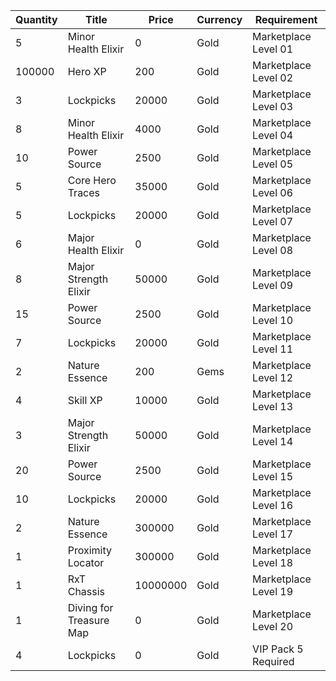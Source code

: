 | Quantity | Title | Price | Currency |  Requirement |
| -------- | ----- | ----- | -------- |  ----------- |
| 5 | Minor Health Elixir | 0 | Gold | Marketplace Level 01 |
| 100000 | Hero XP | 200 | Gold | Marketplace Level 02 |
| 3 | Lockpicks | 20000 | Gold | Marketplace Level 03 |
| 8 | Minor Health Elixir | 4000 | Gold | Marketplace Level 04 |
| 10 | Power Source | 2500 | Gold | Marketplace Level 05 |
| 5 | Core Hero Traces | 35000 | Gold | Marketplace Level 06 |
| 5 | Lockpicks | 20000 | Gold | Marketplace Level 07 |
| 6 | Major Health Elixir | 0 | Gold | Marketplace Level 08 |
| 8 | Major Strength Elixir | 50000 | Gold | Marketplace Level 09 |
| 15 | Power Source | 2500 | Gold | Marketplace Level 10 |
| 7 | Lockpicks | 20000 | Gold | Marketplace Level 11 |
| 2 | Nature Essence | 200 | Gems | Marketplace Level 12 |
| 4 | Skill XP | 10000 | Gold | Marketplace Level 13 |
| 3 | Major Strength Elixir | 50000 | Gold | Marketplace Level 14 |
| 20 | Power Source | 2500 | Gold | Marketplace Level 15 |
| 10 | Lockpicks | 20000 | Gold | Marketplace Level 16 |
| 2 | Nature Essence | 300000 | Gold | Marketplace Level 17 |
| 1 | Proximity Locator | 300000 | Gold | Marketplace Level 18 |
| 1 | RxT Chassis | 10000000 | Gold | Marketplace Level 19 |
| 1 | Diving for Treasure Map | 0 | Gold | Marketplace Level 20 |
| 4 | Lockpicks | 0 | Gold | VIP Pack 5 Required |
